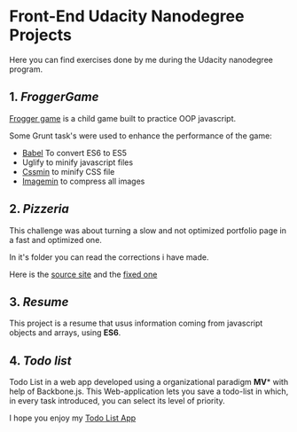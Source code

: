 # Front-End Udacity Nanodegree Projects
Here you can find exercises done by me during the Udacity nanodegree program.

## 1. *FroggerGame*
[Frogger game](https://rawgit.com/FDMOliveira/Front-end-nanodegree-exercises/master/FroggerGame/index.html) is a child game built to practice OOP javascript.

Some Grunt task's were used to enhance the performance of the game:
* [Babel](https://github.com/babel/grunt-babel) To convert ES6 to ES5
* Uglify to minify javascript files
* [Cssmin](https://github.com/gruntjs/grunt-contrib-cssmin) to minify CSS file
* [Imagemin](https://www.npmjs.com/package/grunt-contrib-imagemin) to compress all images

## 2. *Pizzeria*
This challenge was about turning a slow and not optimized portfolio page in a fast and optimized one.

In it's folder you can read the corrections i have made.

Here is the [source site](https://cdn.rawgit.com/udacity/frontend-nanodegree-mobile-portfolio/master/index.html)  and the [fixed one](https://cdn.rawgit.com/FDMOliveira/Front-end-nanodegree-exercises/35d5801/Pizzeria/index.html)
## 3. *Resume*
This project is a resume that usus information coming from javascript objects and arrays, using **ES6**.

## 4. *Todo list*
Todo List in a web app developed using a organizational paradigm **MV*** with help of Backbone.js.
This Web-application lets you save a todo-list in which, in every task introduced, you can select its level of priority. 

I hope you enjoy my [Todo List App](https://cdn.rawgit.com/FDMOliveira/Front-end-nanodegree-exercises/master/TodoList/index.html)